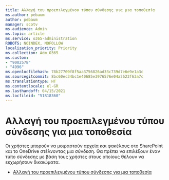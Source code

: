```yaml
---
title: Αλλαγή του προεπιλεγμένου τύπου σύνδεσης για μια τοποθεσία
ms.author: pebaum
author: pebaum
manager: scotv
ms.audience: Admin
ms.topic: article
ms.service: o365-administration
ROBOTS: NOINDEX, NOFOLLOW
localization_priority: Priority
ms.collection: Adm_O365
ms.custom:
- "9002578"
- "4996"
ms.openlocfilehash: 78b27709f8f5aa3756826ad33c739d7e6e9e1a3c
ms.sourcegitcommit: 8bc60ec34bc1e40685e3976576e04a2623f63a7c
ms.translationtype: HT
ms.contentlocale: el-GR
ms.lasthandoff: 04/15/2021
ms.locfileid: "51818360"
---
```

# <a name="change-the-default-link-type-for-a-site"></a>Αλλαγή του προεπιλεγμένου τύπου σύνδεσης για μια τοποθεσία

Οι χρήστες μπορούν να μοιραστούν αρχεία και φακέλους στο SharePoint και το OneDrive στέλνοντας μια σύνδεση. Θα πρέπει να επιλέξουν έναν τύπο σύνδεσης με βάση τους χρήστες στους οποίους θέλουν να εκχωρήσουν δικαιώματα.

- [Αλλαγή του προεπιλεγμένου τύπου σύνδεσης για μια τοποθεσία](https://docs.microsoft.com/sharepoint/change-default-sharing-link)
